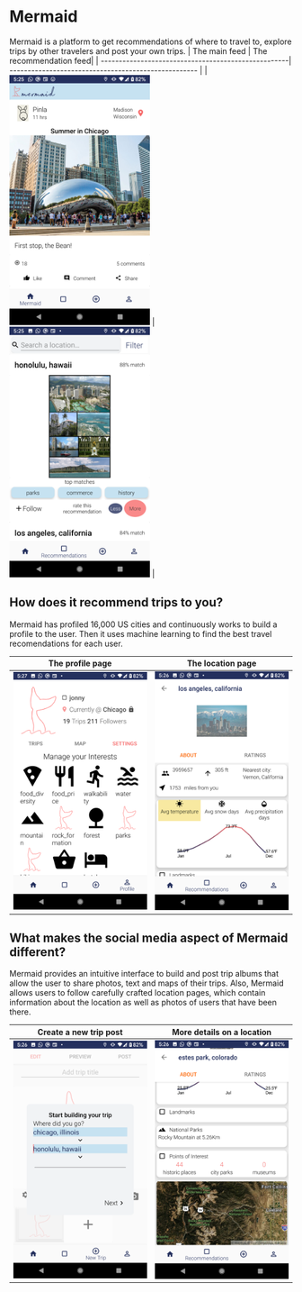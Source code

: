 # Mermaid
Mermaid is a platform to get recommendations of where to travel to, explore trips by other travelers and post your own trips.
| The main feed  | The recommendation feed|
| ----------------------------------------------------| ---------------------------------------------------- |
| <img src="/mermaid_screenshots/mermaid3.png" width="250">  | <img src="/mermaid_screenshots/mermaid1.png" width="250">  |

## How does it recommend trips to you?

Mermaid has profiled 16,000 US cities and continuously works to build a profile to the user. Then it uses machine learning to find the best travel recomendations for each user.

| The profile page | The location page |
| ----------------------------------------------------| ---------------------------------------------------- |
| <img src="/mermaid_screenshots/mermaid4.png" width="250">  | <img src="/mermaid_screenshots/mermaid2.png" width="250">  |

## What makes the social media aspect of Mermaid different?

Mermaid provides an intuitive interface to build and post trip albums that allow the user to share photos, text and maps of their trips. Also, Mermaid allows users to follow carefully crafted location pages, which contain information about the location as well as photos of users that have been there.

| Create a new trip post | More details on a location |
| ----------------------------------------------------| ---------------------------------------------------- |
| <img src="/mermaid_screenshots/mermaid6.png" width="250">  | <img src="/mermaid_screenshots/mermaid5.png" width="250">  |
